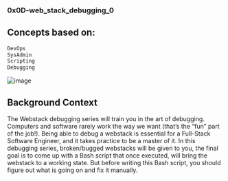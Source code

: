 ### 0x0D-web_stack_debugging_0

## Concepts based on:

```powershell
DevOps
SysAdmin
Scripting
Debugging

```
![image](https://s3.amazonaws.com/intranet-projects-files/holbertonschool-sysadmin_devops/265/uWLzjc8.jpg)
## Background Context
The Webstack debugging series will train you in the art of debugging. Computers and software rarely work the way we want (that’s the “fun” part of the job!).
Being able to debug a webstack is essential for a Full-Stack Software Engineer, and it takes practice to be a master of it.
In this debugging series, broken/bugged webstacks will be given to you, the final goal is to come up with a Bash script that once executed, will bring the webstack to a working state. But before writing this Bash script, you should figure out what is going on and fix it manually.